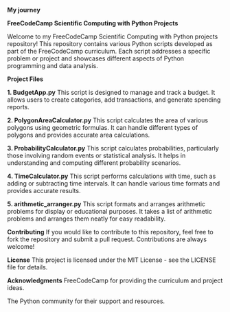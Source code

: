 **My journey**

**FreeCodeCamp Scientific Computing with Python Projects**

Welcome to my FreeCodeCamp Scientific Computing with Python projects repository! This repository contains various Python scripts developed as part of the FreeCodeCamp curriculum. Each script addresses a specific problem or project and showcases different aspects of Python programming and data analysis.

**Project Files**

**1. BudgetApp.py**
This script is designed to manage and track a budget. It allows users to create categories, add transactions, and generate spending reports.

**2. PolygonAreaCalculator.py**
This script calculates the area of various polygons using geometric formulas. It can handle different types of polygons and provides accurate area calculations.

**3. ProbabilityCalculator.py**
This script calculates probabilities, particularly those involving random events or statistical analysis. It helps in understanding and computing different probability scenarios.

**4. TimeCalculator.py**
This script performs calculations with time, such as adding or subtracting time intervals. It can handle various time formats and provides accurate results.

**5. arithmetic_arranger.py**
This script formats and arranges arithmetic problems for display or educational purposes. It takes a list of arithmetic problems and arranges them neatly for easy readability.


**Contributing**
If you would like to contribute to this repository, feel free to fork the repository and submit a pull request. Contributions are always welcome!

**License**
This project is licensed under the MIT License - see the LICENSE file for details.

**Acknowledgments**
FreeCodeCamp for providing the curriculum and project ideas.

The Python community for their support and resources.
